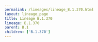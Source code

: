 ```yaml
---
permalink: /lineages/lineage_B.1.370.html
layout: lineage_page
title: Lineage B.1.370
lineage: B.1.370
parent: B.1
children: ['B.1.370']
---
```

